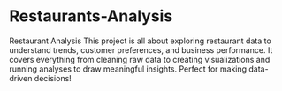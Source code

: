 # Restaurants-Analysis
Restaurant Analysis This project is all about exploring restaurant data to understand trends, customer preferences, and business performance. It covers everything from cleaning raw data to creating visualizations and running analyses to draw meaningful insights. Perfect for making data-driven decisions!
